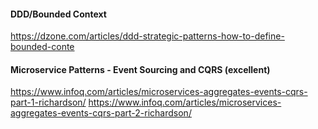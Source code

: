 #### DDD/Bounded Context
https://dzone.com/articles/ddd-strategic-patterns-how-to-define-bounded-conte

#### Microservice Patterns - Event Sourcing and CQRS (excellent)
https://www.infoq.com/articles/microservices-aggregates-events-cqrs-part-1-richardson/
https://www.infoq.com/articles/microservices-aggregates-events-cqrs-part-2-richardson/

